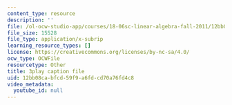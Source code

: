 ```yaml
---
content_type: resource
description: ''
file: /ol-ocw-studio-app/courses/18-06sc-linear-algebra-fall-2011/12bb08cabfcd59f9a6fdcd70a76fd4c8_VYS9EYZ3gCo.vtt
file_size: 15528
file_type: application/x-subrip
learning_resource_types: []
license: https://creativecommons.org/licenses/by-nc-sa/4.0/
ocw_type: OCWFile
resourcetype: Other
title: 3play caption file
uid: 12bb08ca-bfcd-59f9-a6fd-cd70a76fd4c8
video_metadata:
  youtube_id: null
---
```

